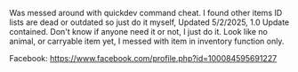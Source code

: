 Was messed around with quickdev command cheat. I found other items ID lists are dead or outdated so just do it myself, Updated 5/2/2025, 1.0 Update contained.
Don't know if anyone need it or not, I just do it. Look like no animal, or carryable item yet, I messed with item in inventory function only.

Facebook: https://www.facebook.com/profile.php?id=100084595691227
